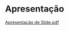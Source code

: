# Apresentação

[Apresentação de Slide.pdf](https://github.com/ICEI-PUC-Minas-PMV-ADS/pmv-ads-2021-2-e1-proj-web-t1-concentre-se/files/7656089/Apresentacao.de.Slide.pdf)


